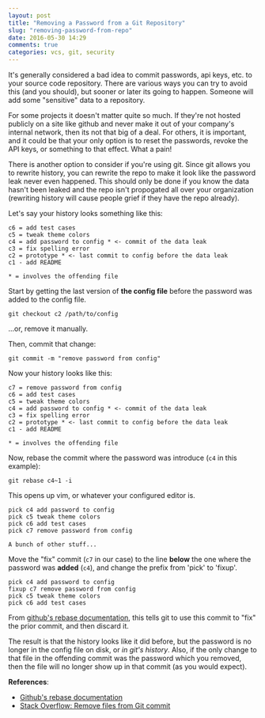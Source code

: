 ```yaml
---
layout: post
title: "Removing a Password from a Git Repository"
slug: "removing-password-from-repo"
date: 2016-05-30 14:29
comments: true
categories: vcs, git, security
---
```


It's generally considered a bad idea to commit passwords, api keys, etc. to your
source code repository. There are various ways you can try to avoid this
(and you should), but sooner or later its going to happen. Someone will add some
"sensitive" data to a repository.

For some projects it doesn't matter quite so much. If they're not hosted
publicly on a site like github and never make it out of your company's internal
network, then its not that big of a deal. For others, it is important, and it
could be that your only option is to reset the passwords, revoke the API keys,
or something to that effect. What a pain!

There is another option to consider if you're using git. Since git allows you to
rewrite history, you can rewrite the repo to make it look like the password leak
never even happened. This should only be done if you know the data hasn't been
leaked and the repo isn't propogated all over your organization
(rewriting history will cause people grief if they have the repo already).

Let's say your history looks something like this:

```
c6 = add test cases
c5 = tweak theme colors
c4 = add password to config * <- commit of the data leak
c3 = fix spelling error
c2 = prototype * <- last commit to config before the data leak
c1 - add README

* = involves the offending file

```

Start by getting the last version of **the config file** before the password was
added to the config file.

`git checkout c2 /path/to/config`

...or, remove it manually.

Then, commit that change:

`git commit -m "remove password from config"`

Now your history looks like this:

```
c7 = remove password from config
c6 = add test cases
c5 = tweak theme colors
c4 = add password to config * <- commit of the data leak
c3 = fix spelling error
c2 = prototype * <- last commit to config before the data leak
c1 - add README

* = involves the offending file

```

Now, rebase the commit where the password was introduce (`c4` in this example):

`git rebase c4~1 -i`

This opens up vim, or whatever your configured editor is.

```
pick c4 add password to config
pick c5 tweak theme colors
pick c6 add test cases
pick c7 remove password from config

A bunch of other stuff...

```

Move the "fix" commit (`c7` in our case) to the line **below** the one where the
password was **added** (`c4`), and change the prefix from 'pick' to 'fixup'.

```
pick c4 add password to config
fixup c7 remove password from config
pick c5 tweak theme colors
pick c6 add test cases
```

From [github's rebase documentation](https://help.github.com/articles/about-git-rebase/#commands-available-while-rebasing),
this tells git to use this commit to "fix" the prior commit, and then discard it.

The result is that the history looks like it did before, but the password is no
longer in the config file on disk, or *in git's history*. Also, if the only
change to that file in the offending commit was the password which you removed,
then the file will no longer show up in that commit (as you would expect).

**References**:

* [Github's rebase documentation](https://help.github.com/articles/about-git-rebase/#commands-available-while-rebasing)
* [Stack Overflow: Remove files from Git commit](http://stackoverflow.com/a/28173964/170990)
